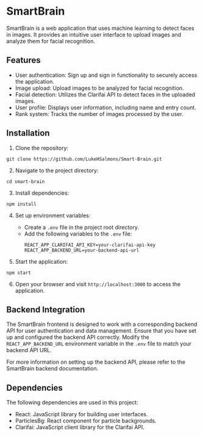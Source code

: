 # SmartBrain

SmartBrain is a web application that uses machine learning to detect faces in images. It provides an intuitive user interface to upload images and analyze them for facial recognition.

## Features

- User authentication: Sign up and sign in functionality to securely access the application.
- Image upload: Upload images to be analyzed for facial recognition.
- Facial detection: Utilizes the Clarifai API to detect faces in the uploaded images.
- User profile: Displays user information, including name and entry count.
- Rank system: Tracks the number of images processed by the user.

## Installation

1. Clone the repository:

```shell
git clone https://github.com/LukeHSalmons/Smart-Brain.git
```

2. Navigate to the project directory:

```shell
cd smart-brain
```

3. Install dependencies:

```shell
npm install
```

4. Set up environment variables:
   - Create a `.env` file in the project root directory.
   - Add the following variables to the `.env` file:
     ```
     REACT_APP_CLARIFAI_API_KEY=your-clarifai-api-key
     REACT_APP_BACKEND_URL=your-backend-api-url
     ```

5. Start the application:

```shell
npm start
```

6. Open your browser and visit `http://localhost:3000` to access the application.

## Backend Integration

The SmartBrain frontend is designed to work with a corresponding backend API for user authentication and data management. Ensure that you have set up and configured the backend API correctly. Modify the `REACT_APP_BACKEND_URL` environment variable in the `.env` file to match your backend API URL.

For more information on setting up the backend API, please refer to the SmartBrain backend documentation.

## Dependencies

The following dependencies are used in this project:

- React: JavaScript library for building user interfaces.
- ParticlesBg: React component for particle backgrounds.
- Clarifai: JavaScript client library for the Clarifai API.
